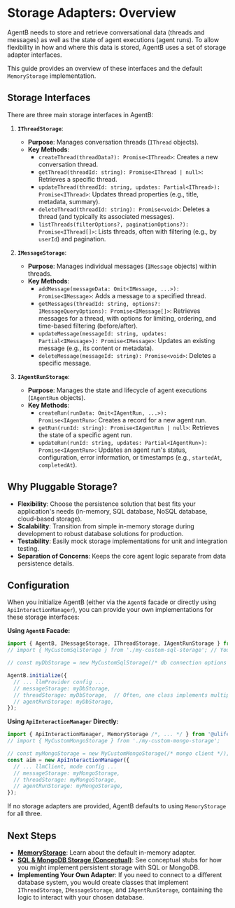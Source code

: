 # Storage Adapters: Overview

AgentB needs to store and retrieve conversational data (threads and messages) as well as the state of agent executions (agent runs). To allow flexibility in how and where this data is stored, AgentB uses a set of storage adapter interfaces.

This guide provides an overview of these interfaces and the default `MemoryStorage` implementation.

## Storage Interfaces

There are three main storage interfaces in AgentB:

1.  **`IThreadStorage`**:
    *   **Purpose**: Manages conversation threads (`IThread` objects).
    *   **Key Methods**:
        *   `createThread(threadData?): Promise<IThread>`: Creates a new conversation thread.
        *   `getThread(threadId: string): Promise<IThread | null>`: Retrieves a specific thread.
        *   `updateThread(threadId: string, updates: Partial<IThread>): Promise<IThread>`: Updates thread properties (e.g., title, metadata, summary).
        *   `deleteThread(threadId: string): Promise<void>`: Deletes a thread (and typically its associated messages).
        *   `listThreads(filterOptions?, paginationOptions?): Promise<IThread[]>`: Lists threads, often with filtering (e.g., by `userId`) and pagination.

2.  **`IMessageStorage`**:
    *   **Purpose**: Manages individual messages (`IMessage` objects) within threads.
    *   **Key Methods**:
        *   `addMessage(messageData: Omit<IMessage, ...>): Promise<IMessage>`: Adds a message to a specified thread.
        *   `getMessages(threadId: string, options?: IMessageQueryOptions): Promise<IMessage[]>`: Retrieves messages for a thread, with options for limiting, ordering, and time-based filtering (before/after).
        *   `updateMessage(messageId: string, updates: Partial<IMessage>): Promise<IMessage>`: Updates an existing message (e.g., its content or metadata).
        *   `deleteMessage(messageId: string): Promise<void>`: Deletes a specific message.

3.  **`IAgentRunStorage`**:
    *   **Purpose**: Manages the state and lifecycle of agent executions (`IAgentRun` objects).
    *   **Key Methods**:
        *   `createRun(runData: Omit<IAgentRun, ...>): Promise<IAgentRun>`: Creates a record for a new agent run.
        *   `getRun(runId: string): Promise<IAgentRun | null>`: Retrieves the state of a specific agent run.
        *   `updateRun(runId: string, updates: Partial<IAgentRun>): Promise<IAgentRun>`: Updates an agent run's status, configuration, error information, or timestamps (e.g., `startedAt`, `completedAt`).

## Why Pluggable Storage?

*   **Flexibility**: Choose the persistence solution that best fits your application's needs (in-memory, SQL database, NoSQL database, cloud-based storage).
*   **Scalability**: Transition from simple in-memory storage during development to robust database solutions for production.
*   **Testability**: Easily mock storage implementations for unit and integration testing.
*   **Separation of Concerns**: Keeps the core agent logic separate from data persistence details.

## Configuration

When you initialize AgentB (either via the `AgentB` facade or directly using `ApiInteractionManager`), you can provide your own implementations for these storage interfaces:

**Using `AgentB` Facade:**
```typescript
import { AgentB, IMessageStorage, IThreadStorage, IAgentRunStorage } from '@ulifeai/agentb';
// import { MyCustomSqlStorage } from './my-custom-sql-storage'; // Your implementation

// const myDbStorage = new MyCustomSqlStorage(/* db connection options */);

AgentB.initialize({
  // ... llmProvider config ...
  // messageStorage: myDbStorage,
  // threadStorage: myDbStorage,  // Often, one class implements multiple storage interfaces
  // agentRunStorage: myDbStorage,
});
```

**Using `ApiInteractionManager` Directly:**
```typescript
import { ApiInteractionManager, MemoryStorage /*, ... */ } from '@ulifeai/agentb';
// import { MyCustomMongoStorage } from './my-custom-mongo-storage';

// const myMongoStorage = new MyCustomMongoStorage(/* mongo client */);
const aim = new ApiInteractionManager({
  // ... llmClient, mode config ...
  // messageStorage: myMongoStorage,
  // threadStorage: myMongoStorage,
  // agentRunStorage: myMongoStorage,
});
```

If no storage adapters are provided, AgentB defaults to using `MemoryStorage` for all three.

## Next Steps

*   **[MemoryStorage](./02-memory-storage.md)**: Learn about the default in-memory adapter.
*   **[SQL & MongoDB Storage (Conceptual)](./03-sql-mongodb-storage.md)**: See conceptual stubs for how you might implement persistent storage with SQL or MongoDB.
*   **Implementing Your Own Adapter**: If you need to connect to a different database system, you would create classes that implement `IThreadStorage`, `IMessageStorage`, and `IAgentRunStorage`, containing the logic to interact with your chosen database. 